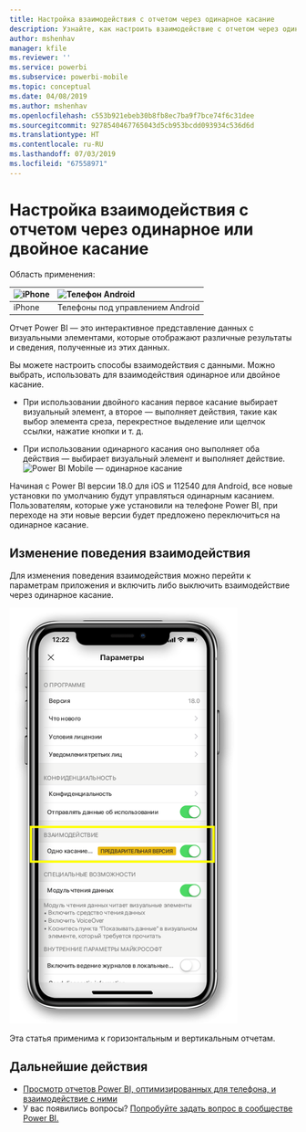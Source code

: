 ```yaml
---
title: Настройка взаимодействия с отчетом через одинарное касание
description: Узнайте, как настроить взаимодействие с отчетом через одинарное или двойное касание.
author: mshenhav
manager: kfile
ms.reviewer: ''
ms.service: powerbi
ms.subservice: powerbi-mobile
ms.topic: conceptual
ms.date: 04/08/2019
ms.author: mshenhav
ms.openlocfilehash: c553b921ebeb30b8fb8ec7ba9f7bce74f6c31dee
ms.sourcegitcommit: 9278540467765043d5cb953bcdd093934c536d6d
ms.translationtype: HT
ms.contentlocale: ru-RU
ms.lasthandoff: 07/03/2019
ms.locfileid: "67558971"
---
```

# <a name="configure-report-interaction-to-single-tap-or-double-tap"></a>Настройка взаимодействия с отчетом через одинарное или двойное касание
Область применения:

| ![iPhone](././media/mobile-reports-in-the-mobile-apps/ios-logo-40-px.png) | ![Телефон Android](././media/mobile-reports-in-the-mobile-apps/android-logo-40-px.png) | 
|:--- |:--- |
| iPhone |Телефоны под управлением Android |

Отчет Power BI — это интерактивное представление данных с визуальными элементами, которые отображают различные результаты и сведения, полученные из этих данных.

Вы можете настроить способы взаимодействия с данными. Можно выбрать, использовать для взаимодействия одинарное или двойное касание.

* При использовании двойного касания первое касание выбирает визуальный элемент, а второе — выполняет действия, такие как выбор элемента среза, перекрестное выделение или щелчок ссылки, нажатие кнопки и т. д.

* При использовании одинарного касания оно выполняет оба действия — выбирает визуальный элемент и выполняет действие.
![Power BI Mobile — одинарное касание](./media/mobile-app-single-tap/single-tap-2.gif)


Начиная с Power BI версии 18.0 для iOS и 112540 для Android, все новые установки по умолчанию будут управляться одинарным касанием.
Пользователям, которые уже установили на телефоне Power BI, при переходе на эти новые версии будет предложено переключиться на одинарное касание.

## <a name="change-interaction-behavior"></a>Изменение поведения взаимодействия

Для изменения поведения взаимодействия можно перейти к параметрам приложения и включить либо выключить взаимодействие через одинарное касание.

![Power BI Mobile — изменение взаимодействия с отчетом](./media/mobile-app-single-tap/configure-single-tap.png)

Эта статья применима к горизонтальным и вертикальным отчетам.

## <a name="next-steps"></a>Дальнейшие действия
* [Просмотр отчетов Power BI, оптимизированных для телефона, и взаимодействие с ними](mobile-apps-view-phone-report.md)
* У вас появились вопросы? [Попробуйте задать вопрос в сообществе Power BI.](http://community.powerbi.com/)

